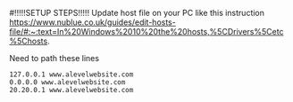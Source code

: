 #!!!!!SETUP STEPS!!!!!
Update host file on your PC
   like this instruction https://www.nublue.co.uk/guides/edit-hosts-file/#:~:text=In%20Windows%2010%20the%20hosts,%5CDrivers%5Cetc%5Chosts.

Need to path these lines

    127.0.0.1 www.alevelwebsite.com
    0.0.0.0 www.alevelwebsite.com
    20.20.0.1 www.alevelwebsite.com
